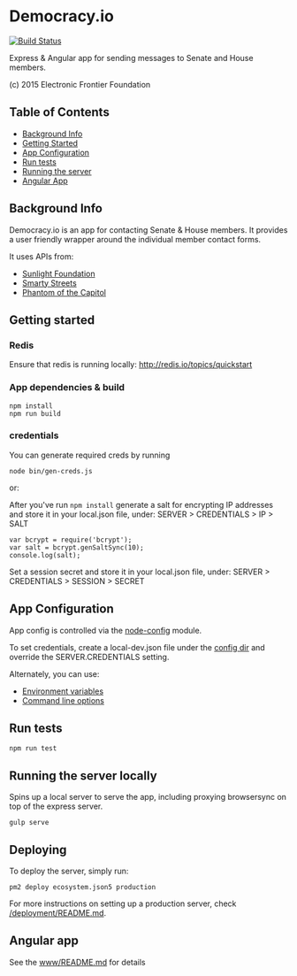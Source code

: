 Democracy.io
============

[![Build Status](https://travis-ci.org/EFForg/democracy.io.svg?branch=master)](https://travis-ci.org/EFForg/democracy.io)

Express & Angular app for sending messages to Senate and House members.

(c) 2015 Electronic Frontier Foundation

## Table of Contents

* [Background Info](#background-info)
* [Getting Started](#getting-started)
* [App Configuration](#app-configuration)
* [Run tests](#run-tests)
* [Running the server](#running-the-server)
* [Angular App](#angular-app)

## Background Info

Democracy.io is an app for contacting Senate & House members. It provides a user friendly wrapper around the individual member contact forms.

It uses APIs from:
* [Sunlight Foundation](https://sunlightlabs.github.io/congress/)
* [Smarty Streets](https://smartystreets.com/docs)
* [Phantom of the Capitol](https://github.com/EFForg/phantom-of-the-capitol)

## Getting started

### Redis

Ensure that redis is running locally: http://redis.io/topics/quickstart

### App dependencies & build

```
npm install
npm run build
```

### credentials

You can generate required creds by running

```
node bin/gen-creds.js
```

or:

After you've run `npm install` generate a salt for encrypting IP addresses and store it in your local.json file, under: SERVER > CREDENTIALS > IP > SALT

```
var bcrypt = require('bcrypt');
var salt = bcrypt.genSaltSync(10);
console.log(salt);
```

Set a session secret and store it in your local.json file, under: SERVER > CREDENTIALS > SESSION > SECRET

## App Configuration

App config is controlled via the [node-config](https://github.com/lorenwest/node-config) module.

To set credentials, create a local-dev.json file under the [config dir](/config) and override the SERVER.CREDENTIALS setting.

Alternately, you can use:
* [Environment variables](https://github.com/lorenwest/node-config/wiki/Environment-Variables)
* [Command line options](https://github.com/lorenwest/node-config/wiki/Command-Line-Overrides)

## Run tests

```
npm run test
```

## Running the server locally

Spins up a local server to serve the app, including proxying browsersync on top of the express server.

```
gulp serve
```

## Deploying

To deploy the server, simply run:

```
pm2 deploy ecosystem.json5 production
```

For more instructions on setting up a production server, check [/deployment/README.md](deployment/README.md).

## Angular app

See the [www/README.md](/www/README.md) for details
